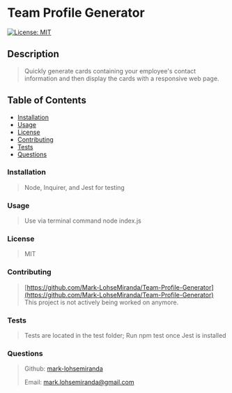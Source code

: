 

# Team Profile Generator

[![License: MIT](https://img.shields.io/badge/License-MIT-yellow.svg)](https://opensource.org/licenses/MIT)

## Description

>
> Quickly generate cards containing your employee's contact information and then display the cards with a responsive web page.
>

## Table of Contents
* [Installation](#installation)
* [Usage](#usage)
* [License](#license)
* [Contributing](#contributing)
* [Tests](#tests)
* [Questions](#questions)

### Installation

>
> Node, Inquirer, and Jest for testing
>

### Usage

>
> Use via terminal command node index.js
>

### License

>
> MIT
>

### Contributing

>
> [https://github.com/Mark-LohseMiranda/Team-Profile-Generator](https://github.com/Mark-LohseMiranda/Team-Profile-Generator)
> This project is not actively being worked on anymore. 
>

### Tests 

>
> Tests are located in the test folder; Run npm test once Jest is installed
>

### Questions

>
>Github: [mark-lohsemiranda](https://www.github.com/mark-lohsemiranda)
>
>Email: [mark.lohsemiranda@gmail.com](mailto:mark.lohsemiranda@gmail.com)
>

